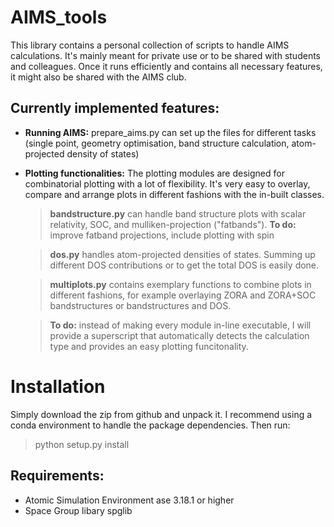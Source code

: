 # AIMS_tools
This library contains a personal collection of scripts to handle AIMS calculations. It's mainly meant for private use or to be shared with students and colleagues. Once it runs efficiently and contains all necessary features, it might also be shared with the AIMS club.

## Currently implemented features:
- **Running AIMS:** prepare_aims.py can set up the files for different tasks (single point, geometry optimisation, band structure calculation, atom-projected density of states)
- **Plotting functionalities:**
The plotting modules are designed for combinatorial plotting with a lot of flexibility. It's very easy to overlay, compare and arrange plots in different fashions with the in-built classes.
    > **bandstructure.py** can handle band structure plots with scalar relativity, SOC, and mulliken-projection ("fatbands"). **To do:** improve fatband projections, include plotting with spin

    > **dos.py** handles atom-projected densities of states. Summing up different DOS contributions or to get the total DOS is easily done.

    > **multiplots.py** contains exemplary functions to combine plots in different fashions, for example overlaying ZORA and ZORA+SOC bandstructures or bandstructures and DOS.

    > **To do:** instead of making every module in-line executable, I will provide a superscript that automatically detects the calculation type and provides an easy plotting funcitonality.

# Installation
Simply download the zip from github and unpack it. I recommend using a conda environment to handle the package dependencies.
Then run:
> python setup.py install

## Requirements:
- Atomic Simulation Environment ase 3.18.1 or higher
- Space Group libary spglib